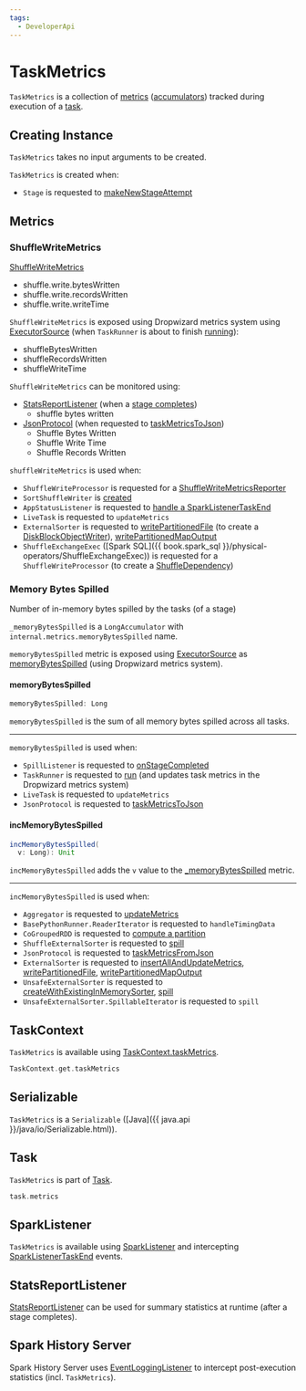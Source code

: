 ```yaml
---
tags:
  - DeveloperApi
---
```


# TaskMetrics

`TaskMetrics` is a collection of [metrics](#metrics) ([accumulators](../accumulators/index.md)) tracked during execution of a [task](#Task).

## Creating Instance

`TaskMetrics` takes no input arguments to be created.

`TaskMetrics` is created when:

* `Stage` is requested to [makeNewStageAttempt](../scheduler/Stage.md#makeNewStageAttempt)

## Metrics

### <span id="shuffleWriteMetrics"> ShuffleWriteMetrics

[ShuffleWriteMetrics](ShuffleWriteMetrics.md)

* shuffle.write.bytesWritten
* shuffle.write.recordsWritten
* shuffle.write.writeTime

`ShuffleWriteMetrics` is exposed using Dropwizard metrics system using [ExecutorSource](ExecutorSource.md) (when `TaskRunner` is about to finish [running](TaskRunner.md#run)):

* shuffleBytesWritten
* shuffleRecordsWritten
* shuffleWriteTime

`ShuffleWriteMetrics` can be monitored using:

* [StatsReportListener](../StatsReportListener.md) (when a [stage completes](../StatsReportListener.md#onStageCompleted))
    * shuffle bytes written
* [JsonProtocol](../history-server/JsonProtocol.md) (when requested to [taskMetricsToJson](../history-server/JsonProtocol.md#taskMetricsToJson))
    * Shuffle Bytes Written
    * Shuffle Write Time
    * Shuffle Records Written

`shuffleWriteMetrics` is used when:

* `ShuffleWriteProcessor` is requested for a [ShuffleWriteMetricsReporter](../shuffle/ShuffleWriteProcessor.md#createMetricsReporter)
* `SortShuffleWriter` is [created](../shuffle/SortShuffleWriter.md#writeMetrics)
* `AppStatusListener` is requested to [handle a SparkListenerTaskEnd](../status/AppStatusListener.md#onTaskEnd)
* `LiveTask` is requested to `updateMetrics`
* `ExternalSorter` is requested to [writePartitionedFile](../shuffle/ExternalSorter.md#writePartitionedFile) (to create a [DiskBlockObjectWriter](../storage/DiskBlockObjectWriter.md#writeMetrics)), [writePartitionedMapOutput](../shuffle/ExternalSorter.md#writePartitionedMapOutput)
* `ShuffleExchangeExec` ([Spark SQL]({{ book.spark_sql }}/physical-operators/ShuffleExchangeExec)) is requested for a `ShuffleWriteProcessor` (to create a [ShuffleDependency](../rdd/ShuffleDependency.md#shuffleWriterProcessor))

### <span id="_memoryBytesSpilled"><span id="memoryBytesSpilled"><span id="incMemoryBytesSpilled"><span id="MEMORY_BYTES_SPILLED"> Memory Bytes Spilled

Number of in-memory bytes spilled by the tasks (of a stage)

`_memoryBytesSpilled` is a `LongAccumulator` with `internal.metrics.memoryBytesSpilled` name.

`memoryBytesSpilled` metric is exposed using [ExecutorSource](ExecutorSource.md) as [memoryBytesSpilled](ExecutorSource.md#METRIC_MEMORY_BYTES_SPILLED) (using Dropwizard metrics system).

#### memoryBytesSpilled

```scala
memoryBytesSpilled: Long
```

`memoryBytesSpilled` is the sum of all memory bytes spilled across all tasks.

---

`memoryBytesSpilled` is used when:

* `SpillListener` is requested to [onStageCompleted](../SpillListener.md#onStageCompleted)
* `TaskRunner` is requested to [run](TaskRunner.md#run) (and updates task metrics in the Dropwizard metrics system)
* `LiveTask` is requested to `updateMetrics`
* `JsonProtocol` is requested to [taskMetricsToJson](../history-server/JsonProtocol.md#taskMetricsToJson)

#### incMemoryBytesSpilled

```scala
incMemoryBytesSpilled(
  v: Long): Unit
```

`incMemoryBytesSpilled` adds the `v` value to the [_memoryBytesSpilled](#_memoryBytesSpilled) metric.

---

`incMemoryBytesSpilled` is used when:

* `Aggregator` is requested to [updateMetrics](../rdd/Aggregator.md#updateMetrics)
* `BasePythonRunner.ReaderIterator` is requested to `handleTimingData`
* `CoGroupedRDD` is requested to [compute a partition](../rdd/CoGroupedRDD.md#compute)
* `ShuffleExternalSorter` is requested to [spill](../shuffle/ShuffleExternalSorter.md#spill)
* `JsonProtocol` is requested to [taskMetricsFromJson](../history-server/JsonProtocol.md#taskMetricsFromJson)
* `ExternalSorter` is requested to [insertAllAndUpdateMetrics](../shuffle/ExternalSorter.md#insertAllAndUpdateMetrics), [writePartitionedFile](../shuffle/ExternalSorter.md#writePartitionedFile), [writePartitionedMapOutput](../shuffle/ExternalSorter.md#writePartitionedMapOutput)
* `UnsafeExternalSorter` is requested to [createWithExistingInMemorySorter](../memory/UnsafeExternalSorter.md#createWithExistingInMemorySorter), [spill](../memory/UnsafeExternalSorter.md#spill)
* `UnsafeExternalSorter.SpillableIterator` is requested to `spill`

## <span id="TaskContext"> TaskContext

`TaskMetrics` is available using [TaskContext.taskMetrics](../scheduler/TaskContext.md#taskMetrics).

```scala
TaskContext.get.taskMetrics
```

## <span id="Serializable"> Serializable

`TaskMetrics` is a `Serializable` ([Java]({{ java.api }}/java/io/Serializable.html)).

## <span id="Task"> Task

`TaskMetrics` is part of [Task](../scheduler/Task.md#metrics).

```scala
task.metrics
```

## <span id="SparkListener"> SparkListener

`TaskMetrics` is available using [SparkListener](../SparkListener.md) and intercepting [SparkListenerTaskEnd](../SparkListenerTaskEnd.md) events.

## <span id="StatsReportListener"> StatsReportListener

[StatsReportListener](../StatsReportListener.md) can be used for summary statistics at runtime (after a stage completes).

## Spark History Server

Spark History Server uses [EventLoggingListener](../history-server/EventLoggingListener.md) to intercept post-execution statistics (incl. `TaskMetrics`).
